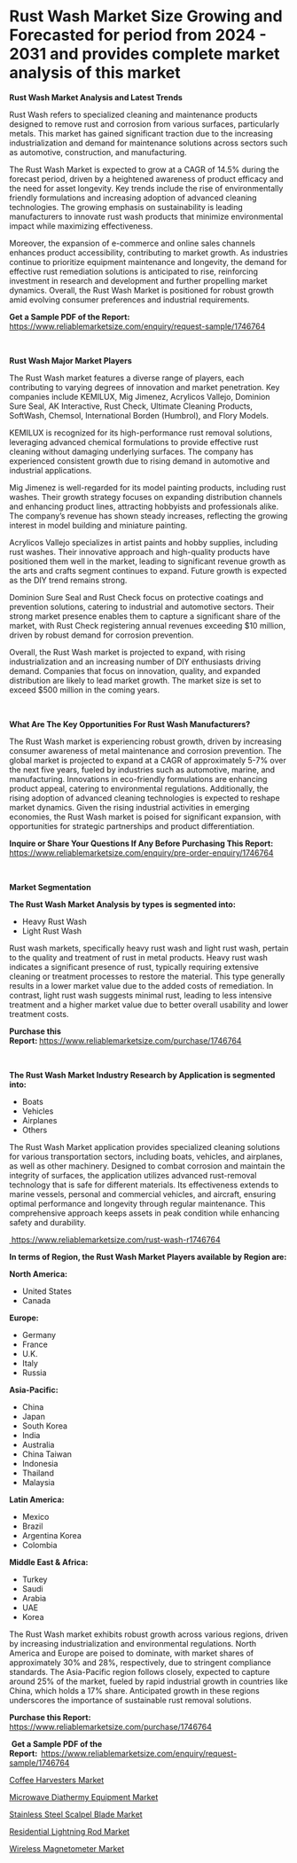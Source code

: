 <p><h1>Rust Wash Market Size Growing and Forecasted for period from 2024 - 2031 and provides complete market analysis of this market</h1></p><p><strong>Rust Wash Market Analysis and Latest Trends</strong></p>
<p><p>Rust Wash refers to specialized cleaning and maintenance products designed to remove rust and corrosion from various surfaces, particularly metals. This market has gained significant traction due to the increasing industrialization and demand for maintenance solutions across sectors such as automotive, construction, and manufacturing. </p><p>The Rust Wash Market is expected to grow at a CAGR of 14.5% during the forecast period, driven by a heightened awareness of product efficacy and the need for asset longevity. Key trends include the rise of environmentally friendly formulations and increasing adoption of advanced cleaning technologies. The growing emphasis on sustainability is leading manufacturers to innovate rust wash products that minimize environmental impact while maximizing effectiveness.</p><p>Moreover, the expansion of e-commerce and online sales channels enhances product accessibility, contributing to market growth. As industries continue to prioritize equipment maintenance and longevity, the demand for effective rust remediation solutions is anticipated to rise, reinforcing investment in research and development and further propelling market dynamics. Overall, the Rust Wash Market is positioned for robust growth amid evolving consumer preferences and industrial requirements.</p></p>
<p><strong>Get a Sample PDF of the Report:&nbsp;</strong> <a href="https://www.reliablemarketsize.com/enquiry/request-sample/1746764?utm_campaign=1170&utm_medium=2&utm_source=Github&utm_content=ia&utm_term=09112024&utm_id=rust-wash">https://www.reliablemarketsize.com/enquiry/request-sample/1746764</a></p>
<p>&nbsp;</p>
<p><strong>Rust Wash Major Market Players</strong></p>
<p><p>The Rust Wash market features a diverse range of players, each contributing to varying degrees of innovation and market penetration. Key companies include KEMILUX, Mig Jimenez, Acrylicos Vallejo, Dominion Sure Seal, AK Interactive, Rust Check, Ultimate Cleaning Products, SoftWash, Chemsol, International Borden (Humbrol), and Flory Models.</p><p>KEMILUX is recognized for its high-performance rust removal solutions, leveraging advanced chemical formulations to provide effective rust cleaning without damaging underlying surfaces. The company has experienced consistent growth due to rising demand in automotive and industrial applications.</p><p>Mig Jimenez is well-regarded for its model painting products, including rust washes. Their growth strategy focuses on expanding distribution channels and enhancing product lines, attracting hobbyists and professionals alike. The company’s revenue has shown steady increases, reflecting the growing interest in model building and miniature painting.</p><p>Acrylicos Vallejo specializes in artist paints and hobby supplies, including rust washes. Their innovative approach and high-quality products have positioned them well in the market, leading to significant revenue growth as the arts and crafts segment continues to expand. Future growth is expected as the DIY trend remains strong.</p><p>Dominion Sure Seal and Rust Check focus on protective coatings and prevention solutions, catering to industrial and automotive sectors. Their strong market presence enables them to capture a significant share of the market, with Rust Check registering annual revenues exceeding $10 million, driven by robust demand for corrosion prevention.</p><p>Overall, the Rust Wash market is projected to expand, with rising industrialization and an increasing number of DIY enthusiasts driving demand. Companies that focus on innovation, quality, and expanded distribution are likely to lead market growth. The market size is set to exceed $500 million in the coming years.</p></p>
<p>&nbsp;</p>
<p><strong>What Are The Key Opportunities For Rust Wash Manufacturers?</strong></p>
<p><p>The Rust Wash market is experiencing robust growth, driven by increasing consumer awareness of metal maintenance and corrosion prevention. The global market is projected to expand at a CAGR of approximately 5-7% over the next five years, fueled by industries such as automotive, marine, and manufacturing. Innovations in eco-friendly formulations are enhancing product appeal, catering to environmental regulations. Additionally, the rising adoption of advanced cleaning technologies is expected to reshape market dynamics. Given the rising industrial activities in emerging economies, the Rust Wash market is poised for significant expansion, with opportunities for strategic partnerships and product differentiation.</p></p>
<p><strong>Inquire or Share Your Questions If Any Before Purchasing This Report:</strong> <a href="https://www.reliablemarketsize.com/enquiry/pre-order-enquiry/1746764?utm_campaign=1170&utm_medium=2&utm_source=Github&utm_content=ia&utm_term=09112024&utm_id=rust-wash">https://www.reliablemarketsize.com/enquiry/pre-order-enquiry/1746764</a></p>
<p>&nbsp;</p>
<p><strong>Market Segmentation</strong></p>
<p><strong>The Rust Wash Market Analysis by types is segmented into:</strong></p>
<p><ul><li>Heavy Rust Wash</li><li>Light Rust Wash</li></ul></p>
<p><p>Rust wash markets, specifically heavy rust wash and light rust wash, pertain to the quality and treatment of rust in metal products. Heavy rust wash indicates a significant presence of rust, typically requiring extensive cleaning or treatment processes to restore the material. This type generally results in a lower market value due to the added costs of remediation. In contrast, light rust wash suggests minimal rust, leading to less intensive treatment and a higher market value due to better overall usability and lower treatment costs.</p></p>
<p><strong>Purchase this Report:&nbsp;</strong><a href="https://www.reliablemarketsize.com/purchase/1746764?utm_campaign=1170&utm_medium=2&utm_source=Github&utm_content=ia&utm_term=09112024&utm_id=rust-wash">https://www.reliablemarketsize.com/purchase/1746764</a></p>
<p>&nbsp;</p>
<p><strong>The Rust Wash Market Industry Research by Application is segmented into:</strong></p>
<p><ul><li>Boats</li><li>Vehicles</li><li>Airplanes</li><li>Others</li></ul></p>
<p><p>The Rust Wash Market application provides specialized cleaning solutions for various transportation sectors, including boats, vehicles, and airplanes, as well as other machinery. Designed to combat corrosion and maintain the integrity of surfaces, the application utilizes advanced rust-removal technology that is safe for different materials. Its effectiveness extends to marine vessels, personal and commercial vehicles, and aircraft, ensuring optimal performance and longevity through regular maintenance. This comprehensive approach keeps assets in peak condition while enhancing safety and durability.</p></p>
<p><a href="https://www.reliablemarketsize.com/rust-wash-r1746764?utm_campaign=1170&utm_medium=2&utm_source=Github&utm_content=ia&utm_term=09112024&utm_id=rust-wash">&nbsp;https://www.reliablemarketsize.com/rust-wash-r1746764</a></p>
<p><strong>In terms of Region, the Rust Wash Market Players available by Region are:</strong></p>
<p>
    <p> <strong> North America: </strong>
        <ul>
            <li>United States</li>
            <li>Canada</li>
        </ul>
        </p> 
    <p> <strong> Europe: </strong>
        <ul>
            <li>Germany</li>
            <li>France</li>
            <li>U.K.</li>
            <li>Italy</li>
            <li>Russia</li>
        </ul>
        </p> 
    <p> <strong> Asia-Pacific: </strong>
        <ul>
            <li>China</li>
            <li>Japan</li>
            <li>South Korea</li>
            <li>India</li>
            <li>Australia</li>
            <li>China Taiwan</li>
            <li>Indonesia</li>
            <li>Thailand</li>
            <li>Malaysia</li>
        </ul>
        </p> 
    <p> <strong> Latin America: </strong>
        <ul>
            <li>Mexico</li>
            <li>Brazil</li>
            <li>Argentina Korea</li>
            <li>Colombia</li>
        </ul>
        </p> 
    <p> <strong> Middle East & Africa: </strong>
        <ul>
            <li>Turkey</li>
            <li>Saudi</li>
            <li>Arabia</li>
            <li>UAE</li>
            <li>Korea</li>
        </ul>
    </p>
    </p>
<p><p>The Rust Wash market exhibits robust growth across various regions, driven by increasing industrialization and environmental regulations. North America and Europe are poised to dominate, with market shares of approximately 30% and 28%, respectively, due to stringent compliance standards. The Asia-Pacific region follows closely, expected to capture around 25% of the market, fueled by rapid industrial growth in countries like China, which holds a 17% share. Anticipated growth in these regions underscores the importance of sustainable rust removal solutions.</p></p>
<p><strong>Purchase this Report: </strong><a href="https://www.reliablemarketsize.com/purchase/1746764?utm_campaign=1170&utm_medium=2&utm_source=Github&utm_content=ia&utm_term=09112024&utm_id=rust-wash">https://www.reliablemarketsize.com/purchase/1746764</a></p>
<p>&nbsp;<strong>Get a Sample PDF of the Report:&nbsp;&nbsp;</strong><a href="https://www.reliablemarketsize.com/enquiry/request-sample/1746764?utm_campaign=1170&utm_medium=2&utm_source=Github&utm_content=ia&utm_term=09112024&utm_id=rust-wash">https://www.reliablemarketsize.com/enquiry/request-sample/1746764</a></p>
<p><strong></strong></p>
<p><p><a href="https://www.linkedin.com/pulse/coffee-harvesters-market-outlook-current-assessment-future-projections-isedc?utm_campaign=1170&utm_medium=2&utm_source=Github&utm_content=ia&utm_term=09112024&utm_id=rust-wash">Coffee Harvesters Market</a></p><p><a href="https://issuu.com/reportprime-2/docs/microwave-diathermy-equipment-marke_e294eaa18c7578?utm_campaign=1170&utm_medium=2&utm_source=Github&utm_content=ia&utm_term=09112024&utm_id=rust-wash">Microwave Diathermy Equipment Market</a></p><p><a href="https://issuu.com/reportprime-2/docs/stainless-steel-scalpel-blade-marke_d61c8d5068d78d?utm_campaign=1170&utm_medium=2&utm_source=Github&utm_content=ia&utm_term=09112024&utm_id=rust-wash">Stainless Steel Scalpel Blade Market</a></p><p><a href="https://www.linkedin.com/pulse/residential-lightning-rod-market-opportunities-emerging-global-znf7c?utm_campaign=1170&utm_medium=2&utm_source=Github&utm_content=ia&utm_term=09112024&utm_id=rust-wash">Residential Lightning Rod Market</a></p><p><a href="https://www.linkedin.com/pulse/wireless-magnetometer-market-global-regional-analysis-focus-tfiwc?utm_campaign=1170&utm_medium=2&utm_source=Github&utm_content=ia&utm_term=09112024&utm_id=rust-wash">Wireless Magnetometer Market</a></p></p>